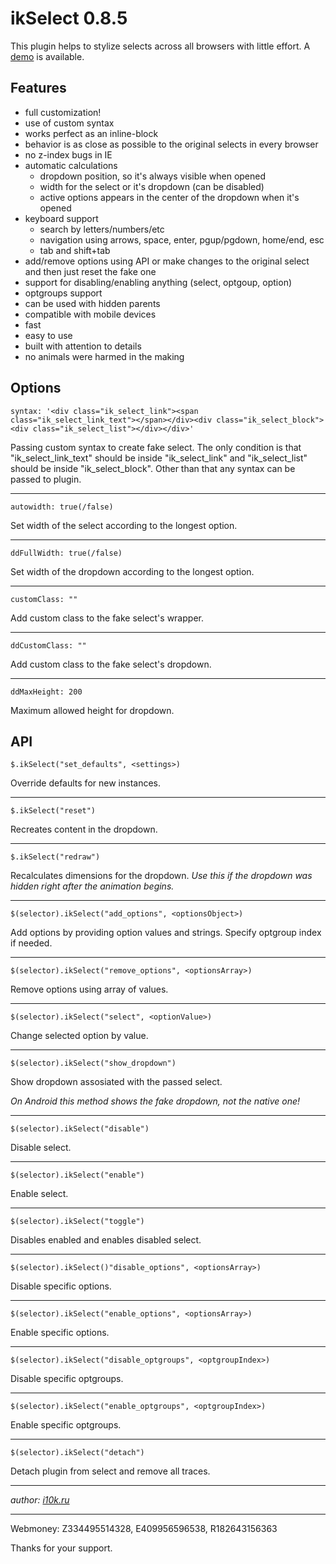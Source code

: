 # ikSelect 0.8.5

This plugin helps to stylize selects across all browsers with little effort. A [demo](http://igor10k.github.com/ikSelect/) is available.

## Features

* full customization!
* use of custom syntax
* works perfect as an inline-block
* behavior is as close as possible to the original selects in every browser
* no z-index bugs in IE
* automatic calculations
	* dropdown position, so it's always visible when opened
	* width for the select or it's dropdown (can be disabled)
	* active options appears in the center of the dropdown when it's opened
* keyboard support
	* search by letters/numbers/etc
	* navigation using arrows, space, enter, pgup/pgdown, home/end, esc
	* tab and shift+tab
* add/remove options using API or make changes to the original select and then just reset the fake one
* support for disabling/enabling anything (select, optgoup, option)
* optgroups support
* can be used with hidden parents
* compatible with mobile devices
* fast
* easy to use
* built with attention to details
* no animals were harmed in the making

## Options

	syntax: '<div class="ik_select_link"><span class="ik_select_link_text"></span></div><div class="ik_select_block"><div class="ik_select_list"></div></div>'
Passing custom syntax to create fake select.
The only condition is that "ik_select_link_text" should be inside "ik_select_link" and "ik_select_list" should be inside "ik_select_block".
Other than that any syntax can be passed to plugin.

--- 

	autowidth: true(/false)
Set width of the select according to the longest option.

---

	ddFullWidth: true(/false)
Set width of the dropdown according to the longest option.

---

	customClass: ""
Add custom class to the fake select's wrapper.

---

	ddCustomClass: ""
Add custom class to the fake select's dropdown.
			
---

	ddMaxHeight: 200
Maximum allowed height for dropdown.

## API

	$.ikSelect("set_defaults", <settings>)
Override defaults for new instances.

---

	$.ikSelect("reset")
Recreates content in the dropdown.

---

	$.ikSelect("redraw")
Recalculates dimensions for the dropdown.
*Use this if the dropdown was hidden right after the animation begins.*

---

	$(selector).ikSelect("add_options", <optionsObject>)
Add options by providing option values and strings.
Specify optgroup index if needed.

---

	$(selector).ikSelect("remove_options", <optionsArray>)
Remove options using array of values.

---

	$(selector).ikSelect("select", <optionValue>)
Change selected option by value.

---

	$(selector).ikSelect("show_dropdown")
Show dropdown assosiated with the passed select.

*On Android this method shows the fake dropdown, not the native one!*

---

	$(selector).ikSelect("disable")
  
Disable select.

---

	$(selector).ikSelect("enable")
Enable select.


---

	$(selector).ikSelect("toggle")
Disables enabled and enables disabled select.

---

	$(selector).ikSelect()"disable_options", <optionsArray>)
Disable specific options.

---
			
	$(selector).ikSelect("enable_options", <optionsArray>)
Enable specific options.

---
			
	$(selector).ikSelect("disable_optgroups", <optgroupIndex>)
Disable specific optgroups.

---
			
	$(selector).ikSelect("enable_optgroups", <optgroupIndex>)
Enable specific optgroups.

---
			
	$(selector).ikSelect("detach")
Detach plugin from select and remove all traces.

---

*author: [i10k.ru](http://i10k.ru)*

---

Webmoney: Z334495514328, E409956596538, R182643156363

Thanks for your support.